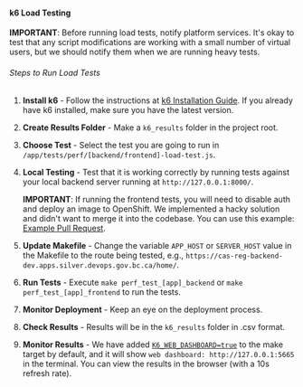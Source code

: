 #### k6 Load Testing

**IMPORTANT**: Before running load tests, notify platform services. It's okay to test that any script modifications are working with a small number of virtual users, but we should notify them when we are running heavy tests.

###### Steps to Run Load Tests

1. **Install k6** - Follow the instructions at [k6 Installation Guide](https://k6.io/docs/get-started/installation/). If you already have k6 installed, make sure you have the latest version.

2. **Create Results Folder** - Make a `k6_results` folder in the project root.

3. **Choose Test** - Select the test you are going to run in `/app/tests/perf/[backend/frontend]-load-test.js`.

4. **Local Testing** - Test that it is working correctly by running tests against your local backend server running at `http://127.0.0.1:8000/`.

   **IMPORTANT**: If running the frontend tests, you will need to disable auth and deploy an image to OpenShift. We implemented a hacky solution and didn't want to merge it into the codebase. You can use this example: [Example Pull Request](https://github.com/bcgov/cas-registration/pull/2924).

5. **Update Makefile** - Change the variable `APP_HOST` or `SERVER_HOST` value in the Makefile to the route being tested, e.g., `https://cas-reg-backend-dev.apps.silver.devops.gov.bc.ca/home/`.

6. **Run Tests** - Execute `make perf_test_[app]_backend` or `make perf_test_[app]_frontend` to run the tests.

7. **Monitor Deployment** - Keep an eye on the deployment process.

8. **Check Results** - Results will be in the `k6_results` folder in .csv format.

9. **Monitor Results** - We have added [`K6_WEB_DASHBOARD=true`](https://grafana.com/docs/k6/latest/results-output/web-dashboard/) to the make target by default, and it will show `web dashboard: http://127.0.0.1:5665` in the terminal. You can view the results in the browser (with a 10s refresh rate).
